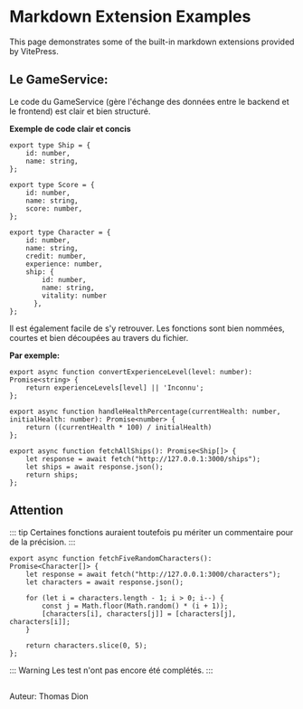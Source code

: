 # Markdown Extension Examples

This page demonstrates some of the built-in markdown extensions provided by VitePress.

## Le GameService:

Le code du GameService (gère l'échange des données entre le backend et le frontend) est
clair et bien structuré.

**Exemple de code clair et concis**

```js{4}
export type Ship = {
    id: number,
    name: string,
};

export type Score = {
    id: number,
    name: string,
    score: number,
};

export type Character = {
    id: number,
    name: string,
    credit: number,
    experience: number,
    ship: {
        id: number,
        name: string,
        vitality: number
      },
};
```

Il est également facile de s'y retrouver. Les fonctions sont bien nommées, courtes et bien découpées au travers du fichier.

**Par exemple:**

```js{4}
export async function convertExperienceLevel(level: number): Promise<string> {
    return experienceLevels[level] || 'Inconnu';
};

export async function handleHealthPercentage(currentHealth: number, initialHealth: number): Promise<number> {
    return ((currentHealth * 100) / initialHealth)
};

export async function fetchAllShips(): Promise<Ship[]> {
    let response = await fetch("http://127.0.0.1:3000/ships");
    let ships = await response.json();
    return ships;
};
```

## Attention
::: tip
Certaines fonctions auraient toutefois pu mériter un commentaire pour de la précision.
:::
```js{4}
export async function fetchFiveRandomCharacters(): Promise<Character[]> {
    let response = await fetch("http://127.0.0.1:3000/characters");
    let characters = await response.json();
    
    for (let i = characters.length - 1; i > 0; i--) {
        const j = Math.floor(Math.random() * (i + 1));
        [characters[i], characters[j]] = [characters[j], characters[i]];
    }

    return characters.slice(0, 5);
};
```
::: Warning
Les test n'ont pas encore été complétés.
:::

##
Auteur: Thomas Dion
